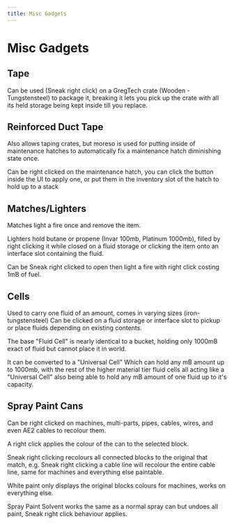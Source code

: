 ```yaml
---
title: Misc Gadgets
---
```

# Misc Gadgets
## Tape
Can be used (Sneak right click) on a GregTech crate (Wooden - Tungstensteel) to package it, breaking it lets you pick up the crate with all its held storage being kept inside till you replace.
## Reinforced Duct Tape
Also allows taping crates, but moreso is used for putting inside of maintenance hatches to automatically fix a maintenance hatch diminishing state once.

Can be right clicked on the maintenance hatch, you can click the button inside the UI to apply one, or put them in the inventory slot of the hatch to hold up to a stack
## Matches/Lighters
Matches light a fire once and remove the item.

Lighters hold butane or propene (Invar 100mb, Platinum 1000mb), filled by right clicking it while closed on a fluid storage or clicking the item onto an interface slot containing the fluid.

Can be Sneak right clicked to open then light a fire with right click costing 1mB of fuel.

## Cells
Used to carry one fluid of an amount, comes in varying sizes (iron-tungstensteel)
Can be clicked on a fluid storage or interface slot to pickup or place fluids depending on existing contents.

The base "Fluid Cell" is nearly identical to a bucket, holding only 1000mB exact of fluid but cannot place it in world.

It can be converted to a "Universal Cell" Which can hold any mB amount up to 1000mb, with the rest of the higher material tier fluid cells all acting like a "Universal Cell" also being able to hold any mB amount of one fluid up to it's capacity.

## Spray Paint Cans
Can be right clicked on machines, multi-parts, pipes, cables, wires, and even AE2 cables to recolour them.

A right click applies the colour of the can to the selected block.

Sneak right clicking recolours all connected blocks to the original that match, e.g. Sneak right clicking a cable line will recolour the entire cable line, same for machines and everything else paintable.

White paint only displays the original blocks colours for machines, works on everything else.

Spray Paint Solvent works the same as a normal spray can but undoes all paint, Sneak right click behaviour applies.